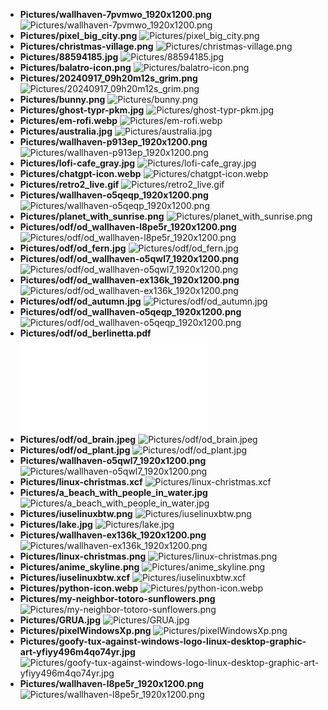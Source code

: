 - **Pictures/wallhaven-7pvmwo_1920x1200.png**
![Pictures/wallhaven-7pvmwo_1920x1200.png](Pictures/wallhaven-7pvmwo_1920x1200.png)
- **Pictures/pixel_big_city.png**
![Pictures/pixel_big_city.png](Pictures/pixel_big_city.png)
- **Pictures/christmas-village.png**
![Pictures/christmas-village.png](Pictures/christmas-village.png)
- **Pictures/88594185.jpg**
![Pictures/88594185.jpg](Pictures/88594185.jpg)
- **Pictures/balatro-icon.png**
![Pictures/balatro-icon.png](Pictures/balatro-icon.png)
- **Pictures/20240917_09h20m12s_grim.png**
![Pictures/20240917_09h20m12s_grim.png](Pictures/20240917_09h20m12s_grim.png)
- **Pictures/bunny.png**
![Pictures/bunny.png](Pictures/bunny.png)
- **Pictures/ghost-typr-pkm.jpg**
![Pictures/ghost-typr-pkm.jpg](Pictures/ghost-typr-pkm.jpg)
- **Pictures/em-rofi.webp**
![Pictures/em-rofi.webp](Pictures/em-rofi.webp)
- **Pictures/australia.jpg**
![Pictures/australia.jpg](Pictures/australia.jpg)
- **Pictures/wallhaven-p913ep_1920x1200.png**
![Pictures/wallhaven-p913ep_1920x1200.png](Pictures/wallhaven-p913ep_1920x1200.png)
- **Pictures/lofi-cafe_gray.jpg**
![Pictures/lofi-cafe_gray.jpg](Pictures/lofi-cafe_gray.jpg)
- **Pictures/chatgpt-icon.webp**
![Pictures/chatgpt-icon.webp](Pictures/chatgpt-icon.webp)
- **Pictures/retro2_live.gif**
![Pictures/retro2_live.gif](Pictures/retro2_live.gif)
- **Pictures/wallhaven-o5qeqp_1920x1200.png**
![Pictures/wallhaven-o5qeqp_1920x1200.png](Pictures/wallhaven-o5qeqp_1920x1200.png)
- **Pictures/planet_with_sunrise.png**
![Pictures/planet_with_sunrise.png](Pictures/planet_with_sunrise.png)
- **Pictures/odf/od_wallhaven-l8pe5r_1920x1200.png**
![Pictures/odf/od_wallhaven-l8pe5r_1920x1200.png](Pictures/odf/od_wallhaven-l8pe5r_1920x1200.png)
- **Pictures/odf/od_fern.jpg**
![Pictures/odf/od_fern.jpg](Pictures/odf/od_fern.jpg)
- **Pictures/odf/od_wallhaven-o5qwl7_1920x1200.png**
![Pictures/odf/od_wallhaven-o5qwl7_1920x1200.png](Pictures/odf/od_wallhaven-o5qwl7_1920x1200.png)
- **Pictures/odf/od_wallhaven-ex136k_1920x1200.png**
![Pictures/odf/od_wallhaven-ex136k_1920x1200.png](Pictures/odf/od_wallhaven-ex136k_1920x1200.png)
- **Pictures/odf/od_autumn.jpg**
![Pictures/odf/od_autumn.jpg](Pictures/odf/od_autumn.jpg)
- **Pictures/odf/od_wallhaven-o5qeqp_1920x1200.png**
![Pictures/odf/od_wallhaven-o5qeqp_1920x1200.png](Pictures/odf/od_wallhaven-o5qeqp_1920x1200.png)
- **Pictures/odf/od_berlinetta.pdf**
![Pictures/odf/od_berlinetta.pdf](Pictures/odf/od_berlinetta.pdf)
- **Pictures/odf/od_brain.jpeg**
![Pictures/odf/od_brain.jpeg](Pictures/odf/od_brain.jpeg)
- **Pictures/odf/od_plant.jpg**
![Pictures/odf/od_plant.jpg](Pictures/odf/od_plant.jpg)
- **Pictures/wallhaven-o5qwl7_1920x1200.png**
![Pictures/wallhaven-o5qwl7_1920x1200.png](Pictures/wallhaven-o5qwl7_1920x1200.png)
- **Pictures/linux-christmas.xcf**
![Pictures/linux-christmas.xcf](Pictures/linux-christmas.xcf)
- **Pictures/a_beach_with_people_in_water.jpg**
![Pictures/a_beach_with_people_in_water.jpg](Pictures/a_beach_with_people_in_water.jpg)
- **Pictures/iuselinuxbtw.png**
![Pictures/iuselinuxbtw.png](Pictures/iuselinuxbtw.png)
- **Pictures/lake.jpg**
![Pictures/lake.jpg](Pictures/lake.jpg)
- **Pictures/wallhaven-ex136k_1920x1200.png**
![Pictures/wallhaven-ex136k_1920x1200.png](Pictures/wallhaven-ex136k_1920x1200.png)
- **Pictures/linux-christmas.png**
![Pictures/linux-christmas.png](Pictures/linux-christmas.png)
- **Pictures/anime_skyline.png**
![Pictures/anime_skyline.png](Pictures/anime_skyline.png)
- **Pictures/iuselinuxbtw.xcf**
![Pictures/iuselinuxbtw.xcf](Pictures/iuselinuxbtw.xcf)
- **Pictures/python-icon.webp**
![Pictures/python-icon.webp](Pictures/python-icon.webp)
- **Pictures/my-neighbor-totoro-sunflowers.png**
![Pictures/my-neighbor-totoro-sunflowers.png](Pictures/my-neighbor-totoro-sunflowers.png)
- **Pictures/GRUA.jpg**
![Pictures/GRUA.jpg](Pictures/GRUA.jpg)
- **Pictures/pixelWindowsXp.png**
![Pictures/pixelWindowsXp.png](Pictures/pixelWindowsXp.png)
- **Pictures/goofy-tux-against-windows-logo-linux-desktop-graphic-art-yfiyy496m4qo74yr.jpg**
![Pictures/goofy-tux-against-windows-logo-linux-desktop-graphic-art-yfiyy496m4qo74yr.jpg](Pictures/goofy-tux-against-windows-logo-linux-desktop-graphic-art-yfiyy496m4qo74yr.jpg)
- **Pictures/wallhaven-l8pe5r_1920x1200.png**
![Pictures/wallhaven-l8pe5r_1920x1200.png](Pictures/wallhaven-l8pe5r_1920x1200.png)
